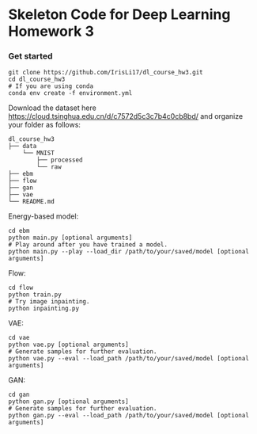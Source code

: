# Skeleton Code for Deep Learning Homework 3

### Get started
```
git clone https://github.com/IrisLi17/dl_course_hw3.git
cd dl_course_hw3
# If you are using conda
conda env create -f environment.yml
```
Download the dataset here https://cloud.tsinghua.edu.cn/d/c7572d5c3c7b4c0cb8bd/ and organize your folder as follows:
```
dl_course_hw3
├── data
    └── MNIST
        ├── processed
        └── raw
├── ebm
├── flow
├── gan
├── vae
└── README.md
```
Energy-based model:
```
cd ebm
python main.py [optional arguments]
# Play around after you have trained a model.
python main.py --play --load_dir /path/to/your/saved/model [optional arguments]
```
Flow:
```
cd flow
python train.py
# Try image inpainting.
python inpainting.py
```
VAE:
```
cd vae
python vae.py [optional arguments]
# Generate samples for further evaluation.
python vae.py --eval --load_path /path/to/your/saved/model [optional arguments]
```
GAN:
```
cd gan
python gan.py [optional arguments]
# Generate samples for further evaluation.
python gan.py --eval --load_path /path/to/your/saved/model [optional arguments]
```